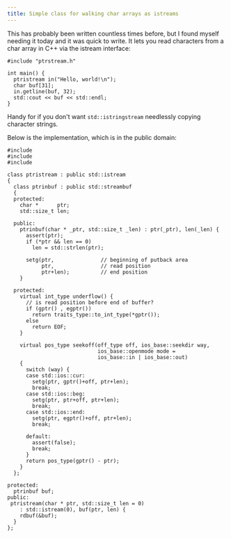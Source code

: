 ```yaml
---
title: Simple class for walking char arrays as istreams
---
```


This has probably been written countless times before, but I found myself needing it today and it was quick to write.  It lets you read characters from a char array in C++ via the istream interface:

    #include "ptrstream.h"

    int main() {
      ptristream in("Hello, world!\n");
      char buf[31];
      in.getline(buf, 32);
      std::cout << buf << std::endl;
    }

Handy for if you don&#039;t want `std::istringstream` needlessly copying character strings.

<!--more-->
Below is the implementation, which is in the public domain:

    #include 
    #include 
    #include 

    class ptristream : public std::istream
    {
      class ptrinbuf : public std::streambuf
      {
      protected:
        char *      ptr;
        std::size_t len;
    
      public:
        ptrinbuf(char * _ptr, std::size_t _len) : ptr(_ptr), len(_len) {
          assert(ptr);
          if (*ptr && len == 0)
            len = std::strlen(ptr);
    
          setg(ptr,               // beginning of putback area
               ptr,               // read position
               ptr+len);          // end position
        }
    
      protected:
        virtual int_type underflow() {
          // is read position before end of buffer?
          if (gptr() , egptr())
            return traits_type::to_int_type(*gptr());
          else
            return EOF;
        }
    
        virtual pos_type seekoff(off_type off, ios_base::seekdir way,
                                 ios_base::openmode mode =
                                 ios_base::in | ios_base::out)
        {
          switch (way) {
          case std::ios::cur:
            setg(ptr, gptr()+off, ptr+len);
            break;
          case std::ios::beg:
            setg(ptr, ptr+off, ptr+len);
            break;
          case std::ios::end:
            setg(ptr, egptr()+off, ptr+len);
            break;
    
          default:
            assert(false);
            break;
          }
          return pos_type(gptr() - ptr);
        }
      };
    
    protected:
      ptrinbuf buf;
    public: 
     ptristream(char * ptr, std::size_t len = 0)
        : std::istream(0), buf(ptr, len) {
        rdbuf(&buf);
      }
    };

